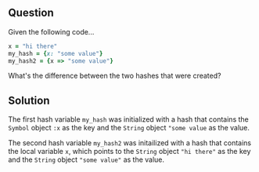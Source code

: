 ## Question
Given the following code...
```ruby
x = "hi there"
my_hash = {x: "some value"}
my_hash2 = {x => "some value"}
```

What's the difference between the two hashes that were created?

## Solution

The first hash variable `my_hash` was initialized with a hash that contains the `Symbol` object `:x` as the key and the `String` object `"some value` as the value. 

The second hash variable `my_hash2` was initailized with a hash that contains the local variable `x`, which points to the `String` object `"hi there"` as the key and the `String` object `"some value"` as the value.